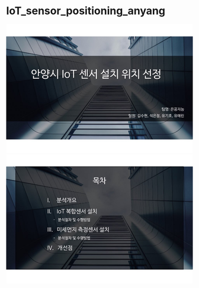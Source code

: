 # IoT_sensor_positioning_anyang

![KakaoTalk_20201106_134603683](https://github.com/YooYerin/IoT_sensor_positioning_anyang/blob/main/images/KakaoTalk_20201106_134603683.jpg?raw=true)
![KakaoTalk_20201106_134603683](https://github.com/YooYerin/IoT_sensor_positioning_anyang/blob/main/images/KakaoTalk_20201106_134604012.jpg)
